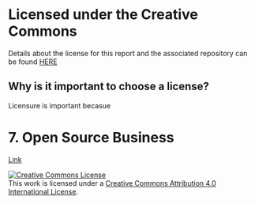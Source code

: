 # Licensed under the Creative Commons
Details about the license for this report and the associated repository can be found [HERE](https://github.com/VictoriaSavage526/Lab-4/blob/main/LICENSE)

## Why is it important to choose a license?

Licensure is important becasue

# 7. Open Source Business
[Link](https://github.com/MackQian/Lab4Business)

<a rel="license" href="http://creativecommons.org/licenses/by/4.0/"><img alt="Creative Commons License" style="border-width:0" src="https://i.creativecommons.org/l/by/4.0/88x31.png" /></a><br />This work is licensed under a <a rel="license" href="http://creativecommons.org/licenses/by/4.0/">Creative Commons Attribution 4.0 International License</a>.
